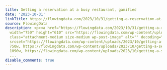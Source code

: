 ```yaml
---
title: Getting a reservation at a busy restaurant, gamified
date: '2023-10-31'
linkTitle: https://flowingdata.com/2023/10/31/getting-a-reservation-at-a-busy-restaurant/
source: FlowingData
description: <p><a href="https://flowingdata.com/2023/10/31/getting-a-reservation-at-a-busy-restaurant/"><img
  width="750" height="610" src="https://flowingdata.com/wp-content/uploads/2023/10/getting-a-seat-in-New-York-750x610.png"
  class="attachment-medium size-medium wp-post-image" alt="" decoding="async" fetchpriority="high"
  srcset="https://flowingdata.com/wp-content/uploads/2023/10/getting-a-seat-in-New-York-750x610.png
  750w, https://flowingdata.com/wp-content/uploads/2023/10/getting-a-seat-in-New-York-1090x886.png
  1090w, https://flowingdata.com/wp-content/uploads/2023/10/getting-a-seat-in-New-York-210x1
  ...
disable_comments: true
---
```

<p><a href="https://flowingdata.com/2023/10/31/getting-a-reservation-at-a-busy-restaurant/"><img width="750" height="610" src="https://flowingdata.com/wp-content/uploads/2023/10/getting-a-seat-in-New-York-750x610.png" class="attachment-medium size-medium wp-post-image" alt="" decoding="async" fetchpriority="high" srcset="https://flowingdata.com/wp-content/uploads/2023/10/getting-a-seat-in-New-York-750x610.png 750w, https://flowingdata.com/wp-content/uploads/2023/10/getting-a-seat-in-New-York-1090x886.png 1090w, https://flowingdata.com/wp-content/uploads/2023/10/getting-a-seat-in-New-York-210x1 ...